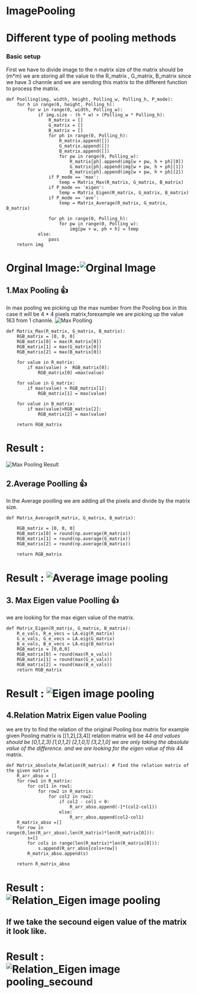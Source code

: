 # ImagePooling
# Different type of pooling methods
### Basic setup 
First we have to divide image to the n matrix size of the matrix should be (m*m) we are storing all the value to the R_matrix , G_matrix, B_matrix since we have 3 channle and we are sending this matrix to the different function to process the matrix.


    def Poolling(img, width, height, Polling_w, Polling_h, P_mode):
        for h in range(0, height, Polling_h):
            for w in range(0, width, Polling_w):
                if img.size - (h * w) > (Polling_w * Polling_h):
                    R_matrix = []
                    G_matrix = []
                    B_matrix = []
                    for ph in range(0, Polling_h):
                        R_matrix.append([])
                        G_matrix.append([])
                        B_matrix.append([])
                        for pw in range(0, Polling_w):
                            R_matrix[ph].append(img[w + pw, h + ph][0])
                            G_matrix[ph].append(img[w + pw, h + ph][1])
                            B_matrix[ph].append(img[w + pw, h + ph][2])
                    if P_mode == 'max':
                        temp = Matrix_Max(R_matrix, G_matrix, B_matrix)
                    if P_mode == 'eigen':
                        temp = Matrix_Eigen(R_matrix, G_matrix, B_matrix)
                    if P_mode == 'ave':
                        temp = Matrix_Average(R_matrix, G_matrix, B_matrix)

                    for ph in range(0, Polling_h):
                        for pw in range(0, Polling_w):
                            img[pw + w, ph + h] = temp
                else:
                    pass
        return img


# Orginal Image:![Orginal Image](https://github.com/shalayiding/ImagePooling/blob/master/Lenna_test.png)
## 1.Max Pooling 👍 
In max pooling we picking up the max number from the Pooling box in this case it will be 4 * 4 pixels matrix,forexample we are picking up the value 163 from 1 channle.
![Max Poolling](https://github.com/shalayiding/ImagePooling/blob/master/wiki%20source/max_explian.PNG)

    def Matrix_Max(R_matrix, G_matrix, B_matrix):
        RGB_matrix = [0, 0, 0]
        RGB_matrix[0] = max(R_matrix[0])
        RGB_matrix[1] = max(G_matrix[0])
        RGB_matrix[2] = max(B_matrix[0])

        for value in R_matrix:
            if max(value) >  RGB_matrix[0]:
                RGB_matrix[0] =max(value)

        for value in G_matrix:
            if max(value) > RGB_matrix[1]:
                RGB_matrix[1] = max(value)

        for value in B_matrix:
            if max(value)>RGB_matrix[2]:
                RGB_matrix[2] = max(value)

        return RGB_matrix

# Result : 
![Max Pooling Result](https://github.com/shalayiding/ImagePooling/blob/master/result_img/max_value.png)

## 2.Average Poolling 👍 
In the Average poolling we are adding all the pixels and divide by the matrix size.

    def Matrix_Average(R_matrix, G_matrix, B_matrix):
    
        RGB_matrix = [0, 0, 0]
        RGB_matrix[0] = round(np.average(R_matrix))
        RGB_matrix[1] = round(np.average(G_matrix))
        RGB_matrix[2] = round(np.average(B_matrix))
    
        return RGB_matrix


# Result : ![Average image pooling](https://github.com/shalayiding/ImagePooling/blob/master/result_img/average_value.png)

## 3. Max Eigen value Poolling 👍 
we are looking for the max eigen value of the matrix.

    def Matrix_Eigen(R_matrix, G_matrix, B_matrix):
        R_e_vals, R_e_vecs = LA.eig(R_matrix)
        G_e_vals, G_e_vecs = LA.eig(G_matrix)
        B_e_vals, B_e_vecs = LA.eig(B_matrix)
        RGB_matrix = [0,0,0]
        RGB_matrix[0] = round(max(R_e_vals))
        RGB_matrix[1] = round(max(G_e_vals))
        RGB_matrix[2] = round(max(B_e_vals))
        return RGB_matrix

# Result : ![Eigen image pooling](https://github.com/shalayiding/ImagePooling/blob/master/result_img/max_eigen_value.png)

## 4.Relation Matrix Eigen value Pooling 
we are try to find the relation of the original Pooling box matrix 
for example given Pooling matrix is [[1,2],[3,4]] relation matrix will be 4*4 and values should be 
[0,1,2,3]
[1,0,1,2]
[2,1,0,1]
[3,2,1,0] 
we are only taking the absolute value of the difference.
and we are looking for the eigen value of this 4*4 matrix.

    def Matrix_absolute_Relation(R_matrix): # find the relation matrix of the given matrix
        R_arr_abso = []
        for row1 in R_matrix:
            for col1 in row1:
                for row2 in R_matrix:
                    for col2 in row2:
                        if col2 - col1 < 0:
                            R_arr_abso.append(-1*(col2-col1))
                        else:
                            R_arr_abso.append(col2-col1)
        R_matrix_abso =[]
        for row in range(0,len(R_arr_abso),len(R_matrix)*len(R_matrix[0])):
            s=[]
            for cols in range(len(R_matrix)*len(R_matrix[0])):
                s.append(R_arr_abso[cols+row])
            R_matrix_abso.append(s)
    
        return R_matrix_abso

# Result : ![Relation_Eigen image pooling](https://github.com/shalayiding/ImagePooling/blob/master/result_img/relation_eigen_value.png)
## If we take the secound eigen value of the matrix it look like.
# Result : ![Relation_Eigen image pooling_secound](https://github.com/shalayiding/ImagePooling/blob/master/result_img/relation_eigen_value_secound.png)


